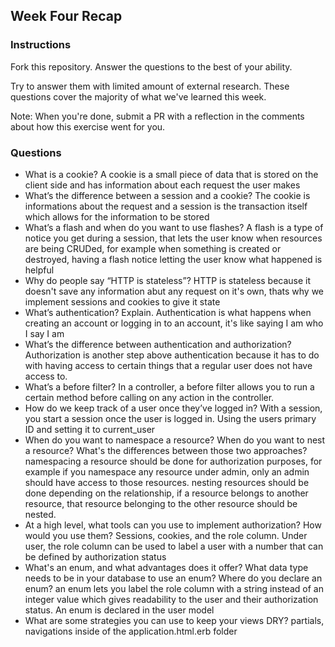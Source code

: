 ## Week Four Recap

### Instructions
Fork this repository. Answer the questions to the best of your ability.

Try to answer them with limited amount of external research. These questions cover the majority of what we've learned this week.

Note: When you're done, submit a PR with a reflection in the comments about how this exercise went for you.

### Questions
* What is a cookie?
  A cookie is a small piece of data that is stored on the client side and has information about each request the user makes
* What’s the difference between a session and a cookie?
  The cookie is informations about the request and a session is the transaction itself which allows for the information to be stored
* What’s a flash and when do you want to use flashes?
  A flash is a type of notice you get during a session, that lets the user know when resources are being CRUDed, for example when something is created or destroyed,
  having a flash notice letting the user know what happened is helpful
* Why do people say “HTTP is stateless”?
  HTTP is stateless because it doesn't save any information abut any request on it's own, thats why we implement sessions and cookies to give it state
* What’s authentication? Explain.
  Authentication is what happens when creating an account or logging in to an account, it's like saying I am who I say I am
* What’s the difference between authentication and authorization?
  Authorization is another step above authentication because it has to do with having access to certain things that a regular user does not have access to.
* What’s a before filter?
  In a controller, a before filter allows you to run a certain method before calling on any action in the controller.
* How do we keep track of a user once they’ve logged in?
  With a session, you start a session once the user is logged in. Using the users primary ID and setting it to current_user
* When do you want to namespace a resource? When do you want to nest a resource? What's the differences between those two approaches?
  namespacing a resource should be done for authorization purposes, for example if you namespace any resource under admin, only an admin should have access to those resources.
  nesting resources should be done depending on the relationship, if a resource belongs to another resource, that resource belonging to the other resource should be nested.
* At a high level, what tools can you use to implement authorization? How would you use them?
  Sessions, cookies, and the role column. Under user, the role column can be used to label a user with a number that can be defined by authorization status
* What's an enum, and what advantages does it offer? What data type needs to be in your database to use an enum? Where do you declare an enum?
  an enum lets you label the role column with a string instead of an integer value which gives readability to the user and their authorization status. An enum is declared in the user model
* What are some strategies you can use to keep your views DRY?
  partials, navigations inside of the application.html.erb folder
